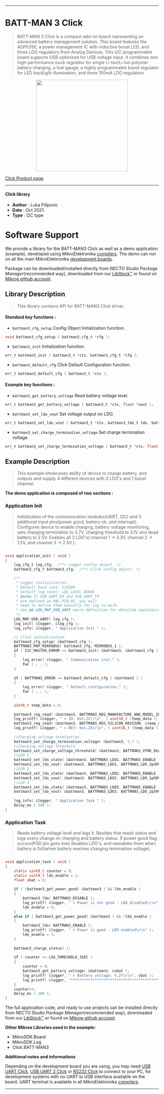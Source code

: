 
---
# BATT-MAN 3 Click

> BATT-MAN 3 Click is a compact add-on board representing an advanced battery management solution. This board features the ADP5350, a power management IC with inductive boost LED, and three LDO regulators from Analog Devices. This I2C programmable board supports USB optimized for USB voltage input. It combines one high-performance buck regulator for single Li-Ion/Li-Ion polymer battery charging, a fuel gauge, a highly programmable boost regulator for LED backlight illumination, and three 150mA LDO regulators.

<p align="center">
  <img src="https://download.mikroe.com/images/click_for_ide/battman3_click.png" height=300px>
</p>

[Click Product page](https://www.mikroe.com/batt-man-3-click)

---


#### Click library

- **Author**        : Luka Filipovic
- **Date**          : Oct 2021.
- **Type**          : I2C type


# Software Support

We provide a library for the BATT-MAN3 Click
as well as a demo application (example), developed using MikroElektronika
[compilers](https://www.mikroe.com/necto-studio).
The demo can run on all the main MikroElektronika [development boards](https://www.mikroe.com/development-boards).

Package can be downloaded/installed directly from *NECTO Studio Package Manager*(recommended way), downloaded from our [LibStock&trade;](https://libstock.mikroe.com) or found on [Mikroe github account](https://github.com/MikroElektronika/mikrosdk_click_v2/tree/master/clicks).

## Library Description

> This library contains API for BATT-MAN3 Click driver.

#### Standard key functions :

- `battman3_cfg_setup` Config Object Initialization function.
```c
void battman3_cfg_setup ( battman3_cfg_t *cfg );
```

- `battman3_init` Initialization function.
```c
err_t battman3_init ( battman3_t *ctx, battman3_cfg_t *cfg );
```

- `battman3_default_cfg` Click Default Configuration function.
```c
err_t battman3_default_cfg ( battman3_t *ctx );
```

#### Example key functions :

- `battman3_get_battery_voltage` Read battery voltage level.
```c
err_t battman3_get_battery_voltage ( battman3_t *ctx, float *vout );
```

- `battman3_set_ldo_vout` Set voltage output on LDO.
```c
err_t battman3_set_ldo_vout ( battman3_t *ctx, battman3_ldo_t ldo, battman3_ldo_vout_t vout );
```

- `battman3_set_charge_termination_voltage` Set charge termination voltage.
```c
err_t battman3_set_charge_termination_voltage ( battman3_t *ctx, float voltage );
```

## Example Description

> This example showcases ability of device to charge battery,
and outputs and supply 4 different devices with 3 LDO's and
1 boost channel.

**The demo application is composed of two sections :**

### Application Init

> Initialization of the communication modules(UART, I2C) and 3 additional
input pins(power good, battery ok, and interrupt). Configures device
to enable charging, battery voltage monitoring, sets charging termination
to 3.7V, charging threshold to 3.1V and dead battery to 2.5V. Enables all
3 LDO's( channel 1 -> 3.3V, channel 2 -> 1.5V, and channel 3 -> 2.5V ). 

```c

void application_init ( void ) 
{
    log_cfg_t log_cfg;  /**< Logger config object. */
    battman3_cfg_t battman3_cfg;  /**< Click config object. */

    /** 
     * Logger initialization.
     * Default baud rate: 115200
     * Default log level: LOG_LEVEL_DEBUG
     * @note If USB_UART_RX and USB_UART_TX 
     * are defined as HAL_PIN_NC, you will 
     * need to define them manually for log to work. 
     * See @b LOG_MAP_USB_UART macro definition for detailed explanation.
     */
    LOG_MAP_USB_UART( log_cfg );
    log_init( &logger, &log_cfg );
    log_info( &logger, " Application Init " );

    // Click initialization.
    battman3_cfg_setup( &battman3_cfg );
    BATTMAN3_MAP_MIKROBUS( battman3_cfg, MIKROBUS_1 );
    if ( I2C_MASTER_ERROR == battman3_init( &battman3, &battman3_cfg ) ) 
    {
        log_error( &logger, " Communication init." );
        for ( ; ; );
    }
    
    if ( BATTMAN3_ERROR == battman3_default_cfg ( &battman3 ) )
    {
        log_error( &logger, " Default configuration." );
        for ( ; ; );
    }
    
    uint8_t temp_data = 0;
    
    battman3_reg_read( &battman3, BATTMAN3_REG_MANUFACTURE_AND_MODEL_ID, &temp_data );
    log_printf( &logger, " > ID: 0x%.2X\r\n", ( uint16_t )temp_data );
    battman3_reg_read( &battman3, BATTMAN3_REG_SILICON_REVSION, &temp_data );
    log_printf( &logger, " > REV: 0x%.2X\r\n", ( uint16_t )temp_data );
    
    //Charging voltage termination
    battman3_set_charge_termination_voltage( &battman3, 3.7 );
    //Charging voltage threshold
    battman3_set_charge_voltage_threshold( &battman3, BATTMAN3_VTRK_DEAD_2p5V, 3.1 );
    //LDO 1
    battman3_set_ldo_state( &battman3, BATTMAN3_LDO1, BATTMAN3_ENABLE );
    battman3_set_ldo_vout( &battman3, BATTMAN3_LDO1, BATTMAN3_LDO_3p30V );
    //LDO 2
    battman3_set_ldo_state( &battman3, BATTMAN3_LDO2, BATTMAN3_ENABLE );
    battman3_set_ldo_vout( &battman3, BATTMAN3_LDO2, BATTMAN3_LDO_1p50V );
    //LDO 3
    battman3_set_ldo_state( &battman3, BATTMAN3_LDO3, BATTMAN3_ENABLE );
    battman3_set_ldo_vout( &battman3, BATTMAN3_LDO3, BATTMAN3_LDO_2p50V );
    
    log_info( &logger, " Application Task " );
    Delay_ms ( 500 );
}

```

### Application Task

> Reads battery voltage level and logs it. Besides that reads status and logs
every change on charging and battery status. If power good flag occurs(PGD 
pin goes low) disables LDO's, and reenables them when battery is full(when 
battery reaches charging termination voltage).

```c

void application_task ( void ) 
{
    static uint8_t counter = 0;
    static uint8_t ldo_enable = 1;
    float vbat = 0; 
    
    if ( !battman3_get_power_good( &battman3 ) && ldo_enable )
    {
        battman3_ldo( BATTMAN3_DISABLE );
        log_printf( &logger, " > Power is not good - LDO disabled\r\n" );
        ldo_enable = 0;
    }
    else if ( battman3_get_power_good( &battman3 ) && !ldo_enable )
    {
        battman3_ldo( BATTMAN3_ENABLE );
        log_printf( &logger, " > Power is good - LDO enabled\r\n" );
        ldo_enable = 1;
    }
    
    battman3_charge_status( );
    
    if ( counter >= LOG_THRESHOLD_3SEC )
    {
        counter = 0;
        battman3_get_battery_voltage( &battman3, &vbat );
        log_printf( &logger, " > Battery voltage: %.2f\r\n", vbat );  
        log_printf( &logger, "****************************************************\r\n" );
    }
    counter++;
    Delay_ms ( 100 );
}

```

The full application code, and ready to use projects can be installed directly from *NECTO Studio Package Manager*(recommended way), downloaded from our [LibStock&trade;](https://libstock.mikroe.com) or found on [Mikroe github account](https://github.com/MikroElektronika/mikrosdk_click_v2/tree/master/clicks).

**Other Mikroe Libraries used in the example:**

- MikroSDK.Board
- MikroSDK.Log
- Click.BATT-MAN3

**Additional notes and informations**

Depending on the development board you are using, you may need
[USB UART Click](https://www.mikroe.com/usb-uart-click),
[USB UART 2 Click](https://www.mikroe.com/usb-uart-2-click) or
[RS232 Click](https://www.mikroe.com/rs232-click) to connect to your PC, for
development systems with no UART to USB interface available on the board. UART
terminal is available in all MikroElektronika
[compilers](https://shop.mikroe.com/compilers).

---
